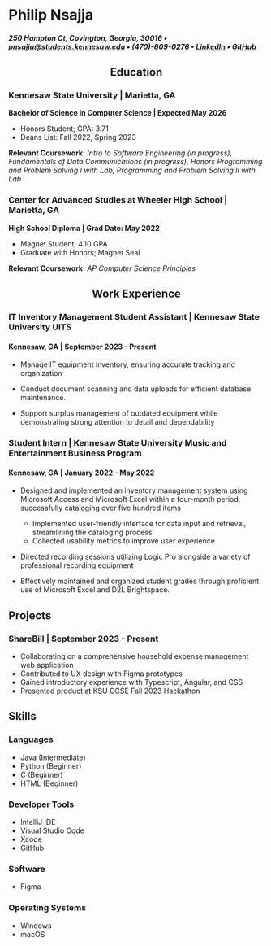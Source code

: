 # Philip Nsajja
##### 250 Hampton Ct, Covington, Georgia, 30016 • [pnsajja@students.kennesaw.edu](mailto:pnsajja@students.kennesaw.edu) • (470)-609-0276 • [LinkedIn](https://www.linkedin.com/in/philipzn) • [GitHub](https://github.com/PhilipZN)

## <p style="text-align: center;"> Education </p>

### Kennesaw State University | Marietta, GA <span style="float: right;">
**Bachelor of Science in Computer Science  |  Expected May 2026**
 - Honors Student; GPA: 3.71
- Deans List: Fall 2022, Spring 2023

**Relevant Coursework:**  _Intro to Software Engineering (in progress), Fundamentals of Data Communications (in progress), Honors Programming and Problem Solving I with Lab, Programming and Problem Solving II with Lab_

### Center for Advanced Studies at Wheeler High School | Marietta, GA<span style="float: right;">
**High School Diploma | Grad Date: May 2022**
- Magnet Student; 4.10 GPA
- Graduate with Honors; Magnet Seal

**Relevant Coursework:** _AP Computer Science Principles_


## <p style="text-align: center;">  Work Experience </p>

### **IT Inventory Management Student Assistant | Kennesaw State University UITS** 

#### Kennesaw, GA | September 2023 - Present

- Manage IT equipment inventory, ensuring accurate tracking and organization
  
- Conduct document scanning and data uploads for efficient database maintenance.
  
- Support surplus management of outdated equipment while demonstrating strong attention to detail and dependability
  

### **Student Intern | Kennesaw State University Music and Entertainment Business Program** 
#### Kennesaw, GA | January 2022 - May 2022

-   Designed and implemented an inventory management system using Microsoft Access and Microsoft Excel within a four-month period, successfully cataloging over five hundred items
	
	- Implemented user-friendly interface for data input and retrieval, streamlining the cataloging process
	- Collected usability metrics to improve user experience
    
- Directed recording sessions utilizing Logic Pro alongside a variety of professional recording equipment
	
- Effectively maintained and organized student grades through proficient use of Microsoft Excel and D2L Brightspace.
  

## Projects

### ShareBill | September 2023 - Present
-  Collaborating on a comprehensive household expense management web application 
- Contributed to UX design with Figma prototypes
- Gained introductory experience with Typescript, Angular, and CSS
- Presented product at KSU CCSE Fall 2023 Hackathon
  

## Skills 

### Languages
- Java (Intermediate)
- Python (Beginner)
- C (Beginner)
- HTML (Beginner)
### Developer Tools
- IntelliJ IDE
- Visual Studio Code
- Xcode
- GitHub
### Software
- Figma
### Operating Systems
- Windows
- macOS                     
